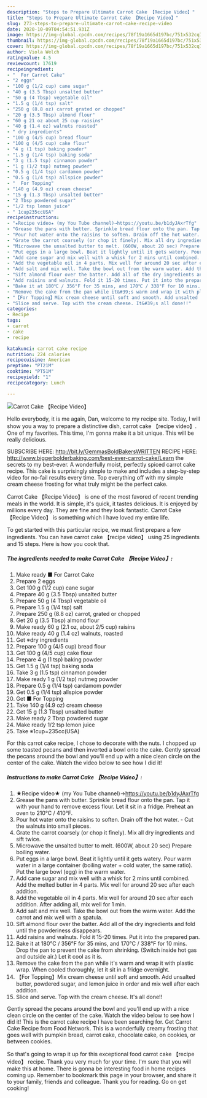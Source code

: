 ```yaml
---
description: "Steps to Prepare Ultimate Carrot Cake 【Recipe Video】"
title: "Steps to Prepare Ultimate Carrot Cake 【Recipe Video】"
slug: 273-steps-to-prepare-ultimate-carrot-cake-recipe-video
date: 2020-10-09T04:54:51.931Z
image: https://img-global.cpcdn.com/recipes/78f19a1665d197bc/751x532cq70/carrot-cake-recipe-video-recipe-main-photo.jpg
thumbnail: https://img-global.cpcdn.com/recipes/78f19a1665d197bc/751x532cq70/carrot-cake-recipe-video-recipe-main-photo.jpg
cover: https://img-global.cpcdn.com/recipes/78f19a1665d197bc/751x532cq70/carrot-cake-recipe-video-recipe-main-photo.jpg
author: Viola Welch
ratingvalue: 4.5
reviewcount: 17619
recipeingredient:
- "  For Carrot Cake"
- "2 eggs"
- "100 g (1/2 cup) cane sugar"
- "40 g (3.5 Tbsp) unsalted butter"
- "50 g (4 Tbsp) vegetable oil"
- "1.5 g (1/4 tsp) salt"
- "250 g (8.8 oz) carrot grated or chopped"
- "20 g (3.5 Tbsp) almond flour"
- "60 g 21 oz about 25 cup raisins"
- "40 g (1.4 oz) walnuts roasted"
- " dry ingredients"
- "100 g (4/5 cup) bread flour"
- "100 g (4/5 cup) cake flour"
- "4 g (1 tsp) baking powder"
- "1.5 g (1/4 tsp) baking soda"
- "3 g (1.5 tsp) cinnamon powder"
- "1 g (1/2 tsp) nutmeg powder"
- "0.5 g (1/4 tsp) cardamom powder"
- "0.5 g (1/4 tsp) allspice powder"
- "  For Topping"
- "140 g (4.9 oz) cream cheese"
- "15 g (1.3 Tbsp) unsalted butter"
- "2 Tbsp powdered sugar"
- "1/2 tsp lemon juice"
- " 1cup235ccUSA"
recipeinstructions:
- "★Recipe video★ (my You Tube channel)→https://youtu.be/b1dyJAxrTfg"
- "Grease the pans with butter. Sprinkle bread flour onto the pan. Tap it with your hand to remove excess flour. Let it sit in a fridge. Preheat an oven to 210℃ / 410°F."
- "Pour hot water onto the raisins to soften. Drain off the hot water.  Cut the walnuts into small pieces."
- "Grate the carrot coarsely (or chop it finely). Mix all dry ingredients and sift twice."
- "Microwave the unsalted butter to melt. (600W, about 20 sec) Prepare boiling water."
- "Put eggs in a large bowl. Beat it lightly until it gets watery. Pour warm water in a large container (boiling water + cold water, the same ratio). Put the large bowl (egg) in the warm water."
- "Add cane sugar and mix well with a whisk for 2 mins until combined. Add the melted butter in 4 parts. Mix well for around 20 sec after each addition."
- "Add the vegetable oil in 4 parts. Mix well for around 20 sec after each addition. After adding all, mix well for 1 min."
- "Add salt and mix well. Take the bowl out from the warm water. Add the carrot and mix well with a spatula."
- "Sift almond flour over the batter. Add all of the dry ingredients and fold until the powderiness disappears."
- "Add raisins and walnuts. Fold it 15-20 times. Put it into the prepared pan."
- "Bake it at 180℃ / 356°F for 35 mins, and 170℃ / 338°F for 10 mins. Drop the pan to prevent the cake from shrinking. (Switch inside hot gas and outside air.) Let it cool as it is."
- "Remove the cake from the pan while it&#39;s warm and wrap it with plastic wrap. When cooled thoroughly, let it sit in a fridge overnight."
- "【For Topping】Mix cream cheese until soft and smooth. Add unsalted butter, powdered sugar, and lemon juice in order and mix well after each addition."
- "Slice and serve. Top with the cream cheese. It&#39;s all done!!"
categories:
- Recipe
tags:
- carrot
- cake
- recipe

katakunci: carrot cake recipe 
nutrition: 224 calories
recipecuisine: American
preptime: "PT21M"
cooktime: "PT51M"
recipeyield: "1"
recipecategory: Lunch

---
```



![Carrot Cake 【Recipe Video】](https://img-global.cpcdn.com/recipes/78f19a1665d197bc/751x532cq70/carrot-cake-recipe-video-recipe-main-photo.jpg)

Hello everybody, it is me again, Dan, welcome to my recipe site. Today, I will show you a way to prepare a distinctive dish, carrot cake 【recipe video】. One of my favorites. This time, I'm gonna make it a bit unique. This will be really delicious.

SUBSCRIBE HERE: http://bit.ly/GemmasBoldBakersWRITTEN RECIPE HERE: http://www.biggerbolderbaking.com/best-ever-carrot-cake/Learn the secrets to my best-ever. A wonderfully moist, perfectly spiced carrot cake recipe. This cake is surprisingly simple to make and includes a step-by-step video for no-fail results every time. Top everything off with my simple cream cheese frosting for what truly might be the perfect cake.

Carrot Cake 【Recipe Video】 is one of the most favored of recent trending meals in the world. It is simple, it's quick, it tastes delicious. It is enjoyed by millions every day. They are fine and they look fantastic. Carrot Cake 【Recipe Video】 is something which I have loved my entire life.


To get started with this particular recipe, we must first prepare a few ingredients. You can have carrot cake 【recipe video】 using 25 ingredients and 15 steps. Here is how you cook that.

<!--inarticleads1-->

##### The ingredients needed to make Carrot Cake 【Recipe Video】:

1. Make ready  ■ For Carrot Cake
1. Prepare 2 eggs
1. Get 100 g (1/2 cup) cane sugar
1. Prepare 40 g (3.5 Tbsp) unsalted butter
1. Prepare 50 g (4 Tbsp) vegetable oil
1. Prepare 1.5 g (1/4 tsp) salt
1. Prepare 250 g (8.8 oz) carrot, grated or chopped
1. Get 20 g (3.5 Tbsp) almond flour
1. Make ready 60 g (2.1 oz, about 2/5 cup) raisins
1. Make ready 40 g (1.4 oz) walnuts, roasted
1. Get  ※dry ingredients
1. Prepare 100 g (4/5 cup) bread flour
1. Get 100 g (4/5 cup) cake flour
1. Prepare 4 g (1 tsp) baking powder
1. Get 1.5 g (1/4 tsp) baking soda
1. Take 3 g (1.5 tsp) cinnamon powder
1. Make ready 1 g (1/2 tsp) nutmeg powder
1. Prepare 0.5 g (1/4 tsp) cardamom powder
1. Get 0.5 g (1/4 tsp) allspice powder
1. Get  ■ For Topping
1. Take 140 g (4.9 oz) cream cheese
1. Get 15 g (1.3 Tbsp) unsalted butter
1. Make ready 2 Tbsp powdered sugar
1. Make ready 1/2 tsp lemon juice
1. Take  ※1cup=235cc(USA)


For this carrot cake recipe, I chose to decorate with the nuts. I chopped up some toasted pecans and then inverted a bowl onto the cake. Gently spread the pecans around the bowl and you&#39;ll end up with a nice clean circle on the center of the cake. Watch the video below to see how I did it! 

<!--inarticleads2-->

##### Instructions to make Carrot Cake 【Recipe Video】:

1. ★Recipe video★ (my You Tube channel)→https://youtu.be/b1dyJAxrTfg
1. Grease the pans with butter. Sprinkle bread flour onto the pan. Tap it with your hand to remove excess flour. Let it sit in a fridge. Preheat an oven to 210℃ / 410°F.
1. Pour hot water onto the raisins to soften. Drain off the hot water.  - Cut the walnuts into small pieces.
1. Grate the carrot coarsely (or chop it finely). Mix all dry ingredients and sift twice.
1. Microwave the unsalted butter to melt. (600W, about 20 sec) Prepare boiling water.
1. Put eggs in a large bowl. Beat it lightly until it gets watery. Pour warm water in a large container (boiling water + cold water, the same ratio). Put the large bowl (egg) in the warm water.
1. Add cane sugar and mix well with a whisk for 2 mins until combined. Add the melted butter in 4 parts. Mix well for around 20 sec after each addition.
1. Add the vegetable oil in 4 parts. Mix well for around 20 sec after each addition. After adding all, mix well for 1 min.
1. Add salt and mix well. Take the bowl out from the warm water. Add the carrot and mix well with a spatula.
1. Sift almond flour over the batter. Add all of the dry ingredients and fold until the powderiness disappears.
1. Add raisins and walnuts. Fold it 15-20 times. Put it into the prepared pan.
1. Bake it at 180℃ / 356°F for 35 mins, and 170℃ / 338°F for 10 mins. Drop the pan to prevent the cake from shrinking. (Switch inside hot gas and outside air.) Let it cool as it is.
1. Remove the cake from the pan while it&#39;s warm and wrap it with plastic wrap. When cooled thoroughly, let it sit in a fridge overnight.
1. 【For Topping】Mix cream cheese until soft and smooth. Add unsalted butter, powdered sugar, and lemon juice in order and mix well after each addition.
1. Slice and serve. Top with the cream cheese. It&#39;s all done!!


Gently spread the pecans around the bowl and you&#39;ll end up with a nice clean circle on the center of the cake. Watch the video below to see how I did it! This is the carrot cake recipe I have been searching for. Get Carrot Cake Recipe from Food Network. This is a wonderfully creamy frosting that goes well with pumpkin bread, carrot cake, chocolate cake, on cookies, or between cookies. 

So that's going to wrap it up for this exceptional food carrot cake 【recipe video】 recipe. Thank you very much for your time. I'm sure that you will make this at home. There is gonna be interesting food in home recipes coming up. Remember to bookmark this page in your browser, and share it to your family, friends and colleague. Thank you for reading. Go on get cooking!
